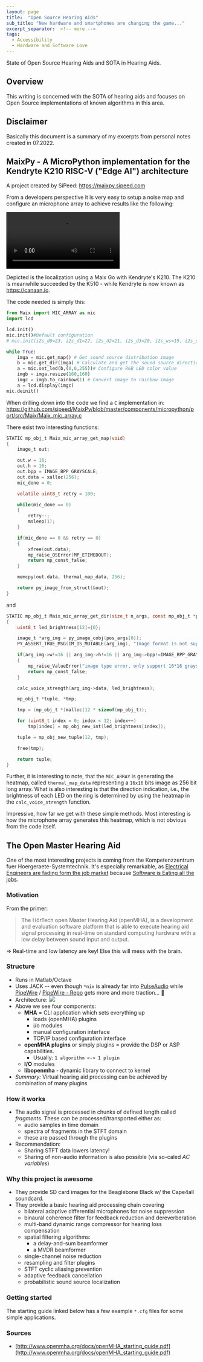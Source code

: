 ```yaml
---
layout: page
title:  "Open Source Hearing Aids"
sub_title: "New hardware and smartphones are changing the game..."
excerpt_separator:  <!-- more -->
tags:
  - Accessibility
  - Hardware and Software Love
---
```


State of Open Source Hearing Aids and SOTA in Hearing Aids.

<!-- more -->


## Overview

This writing is concerned with the SOTA of hearing aids and focuses on Open Source implementations of known algorithms in this area. 


## Disclaimer

Basically this document is a summary of my excerpts from personal notes created in 07.2022.


## MaixPy - A MicroPython implementation for the Kendryte K210 RISC-V ("Edge AI") architecture

A project created by SiPeed: https://maixpy.sipeed.com

From a developers perspective it is very easy to setup a noise map and configure an microphone array to achieve results like the following:

<video src="https://user-images.githubusercontent.com/1167114/179713272-5d92e689-66e1-475b-937c-da9339508206.mp4" controls="controls" style="max-width: 730px;">
</video>

Depicted is the localization using a Maix Go with Kendryte's K210. The K210 is meanwhile succeeded by the K510 - while Kendryte is now known as https://canaan.io.

The code needed is simply this:

```python
from Maix import MIC_ARRAY as mic
import lcd

lcd.init()
mic.init()#Default configuration
# mic.init(i2s_d0=23, i2s_d1=22, i2s_d2=21, i2s_d3=20, i2s_ws=19, i2s_sclk=18, sk9822_dat=24, sk9822_clk=25)#Customizable configuration IO

while True:
    imga = mic.get_map() # Get sound source distribution image
    b = mic.get_dir(imga) # Calculate and get the sound source direction
    a = mic.set_led(b,(0,0,255))# Configure RGB LED color value
    imgb = imga.resize(160,160)
    imgc = imgb.to_rainbow(1) # Convert image to rainbow image
    a = lcd.display(imgc)
mic.deinit()
```

When drilling down into the code we find a `C` implementation in: https://github.com/sipeed/MaixPy/blob/master/components/micropython/port/src/Maix/Maix_mic_array.c

There exist two interesting functions:

```C
STATIC mp_obj_t Maix_mic_array_get_map(void)
{
    image_t out;

    out.w = 16;
    out.h = 16;
    out.bpp = IMAGE_BPP_GRAYSCALE;
    out.data = xalloc(256);
    mic_done = 0;

    volatile uint8_t retry = 100;

    while(mic_done == 0)
    {
        retry--;
        msleep(1);
    }

    if(mic_done == 0 && retry == 0)
    {
        xfree(out.data);
        mp_raise_OSError(MP_ETIMEDOUT);
        return mp_const_false;
    }

    memcpy(out.data, thermal_map_data, 256);

    return py_image_from_struct(&out);
}
```

and

```C
STATIC mp_obj_t Maix_mic_array_get_dir(size_t n_args, const mp_obj_t *pos_args, mp_map_t *kw_args)
{
    uint8_t led_brightness[12]={0};

    image_t *arg_img = py_image_cobj(pos_args[0]);
    PY_ASSERT_TRUE_MSG(IM_IS_MUTABLE(arg_img), "Image format is not supported.");

    if(arg_img->w!=16 || arg_img->h!=16 || arg_img->bpp!=IMAGE_BPP_GRAYSCALE)
    {
        mp_raise_ValueError("image type error, only support 16*16 grayscale image");
        return mp_const_false;
    }

    calc_voice_strength(arg_img->data, led_brightness);

    mp_obj_t *tuple, *tmp;

    tmp = (mp_obj_t *)malloc(12 * sizeof(mp_obj_t));

    for (uint8_t index = 0; index < 12; index++)
        tmp[index] = mp_obj_new_int(led_brightness[index]);

    tuple = mp_obj_new_tuple(12, tmp);

    free(tmp);

    return tuple;
}
```

Further, it is interesting to note, that the `MIC_ARRAY` is generating the heatmap, called `thermal_map_data` representing a `16x16` bits image as 256 bit long array. What is also interesting is that the direction indication, i.e., the brightness of each LED on the ring is determined by using the heatmap in the `calc_voice_strength` function.

Impressive, how far we get with these simple methods. Most interesting is how the microphone array generates this heatmap, which is not obvious from the code itself.


## The Open Master Hearing Aid


One of the most interesting projects is coming from the Kompetenzzentrum fuer Hoergeraete-Systemtechnik. It's especially remarkable, as [Electrical Engineers are fading form the job market](https://www.theregister.com/2022/07/18/electrical_engineers_extinction/) because [Software is Eating all the jobs](https://techcrunch.com/2011/08/21/software-is-eating-all-the-jobs-too/?guccounter=1&guce_referrer=aHR0cHM6Ly9kdWNrZHVja2dvLmNvbS8&guce_referrer_sig=AQAAAL-YyfJ5cae1TydJyH63UBHtJBo4xnJoLf71Rtw-GFvx4uBP6co_nINvHL85VIePQ92TG59vPjcz74C1JLMzCcXWHKGdJuzj_jofDHdKgiPKlXgpn0gVTkLJm8EvDdEmrDG8YhWXQ7Aw2veBFUBK8XOM1xG_nfPRbzlc8JpCkXHL).

### Motivation

From the primer:

>The HörTech open Master Hearing Aid (openMHA), is a development and evaluation software platform that is able to execute hearing aid signal processing in real-time on standard computing hardware with a low delay between sound input and output.

=> Real-time and low latency are key! Else this will mess with the brain.


### Structure

- Runs in Matlab/Octave
- Uses JACK -- even though `*nix` is already far into [PulseAudio](https://www.freedesktop.org/wiki/Software/PulseAudio/Documentation/User/Community/) while [PipeWire](https://pipewire.org) / [PipeWire - Repo](https://gitlab.freedesktop.org/pipewire/pipewire) gets more and more traction... 🙈
- Architecture:
    ![](https://rscircus.github.io/assets/img/Pasted_image_20220719164329.png)
- Above we see four components:
	- **MHA** = CLI application which sets everything up
		- loads (openMHA) plugins
		- i/o modules
		- manual configuration interface
		- TCP/IP based configuration interface
	- **openMHA plugins** or simply plugins = provide the DSP or ASP capabilities.
		- Usually: `1 algorithm <-> 1 plugin`
	- **I/O** modules
	- **libopenmha** - dynamic library to connect to kernel
- _Summary:_ Virtual hearing aid processing can be achieved by combination of many plugins


### How it works

- The audio signal is processed in chunks of defined length called _fragments_. These can be processed/transported either as:
	- audio samples in time domain
	- spectra of fragments in the STFT domain
	- these are passed through the plugins
- Recommendation:
	- Sharing STFT data lowers latency!
	- Sharing of non-audio information is also possible (via so-caled _AC variables_)


### Why this project is awesome

- They provide SD card images for the Beaglebone Black w/ the Cape4all soundcard.
-  They provide a basic hearing aid processing chain covering
	-   bilateral adaptive differential microphones for noise suppression
	-   binaural coherence filter for feedback reduction and dereverberation
	-   multi-band dynamic range compressor for hearing loss compensation
	-   spatial filtering algorithms:
	    -   a delay-and-sum beamformer
	    -   a MVDR beamformer
	-   single-channel noise reduction
	-   resampling and filter plugins
	-   STFT cyclic aliasing prevention
	-   adaptive feedback cancellation
	-   probabilistic sound source localization


### Getting started

The starting guide linked below has a few example `*.cfg` files for some simple applications.

### Sources

- [http://www.openmha.org/docs/openMHA_starting_guide.pdf](http://www.openmha.org/docs/openMHA_starting_guide.pdf)